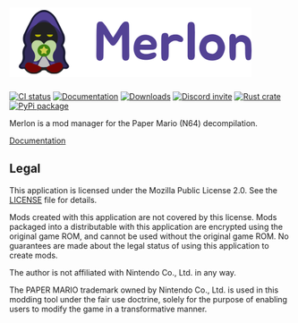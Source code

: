 # [![Merlon](assets/logo/logotype.png)](https://merlon.readthedocs.io)

[![CI status](https://img.shields.io/github/actions/workflow/status/nanaian/merlon/release.yml?branch=main)](https://github.com/nanaian/merlon/actions)
[![Documentation](https://img.shields.io/readthedocs/merlon)](https://merlon.readthedocs.io)
[![Downloads](https://img.shields.io/github/downloads/nanaian/merlon/total)](https://github.com/nanaian/merlon/releases)
[![Discord invite](https://img.shields.io/discord/279322074412089344?color=%237289DA&logo=discord&logoColor=ffffff)](https://discord.gg/paper-mario-modding-279322074412089344)
[![Rust crate](https://img.shields.io/crates/v/merlon)](https://crates.io/crates/merlon)
[![PyPi package](https://img.shields.io/pypi/v/merlon)](https://pypi.org/project/merlon/)

Merlon is a mod manager for the Paper Mario (N64) decompilation.

[Documentation](https://merlon.readthedocs.io/)

## Legal

This application is licensed under the Mozilla Public License 2.0. See the [LICENSE](LICENSE) file for details.

Mods created with this application are not covered by this license. Mods packaged into a distributable with this
application are encrypted using the original game ROM, and cannot be used without the original game ROM.
No guarantees are made about the legal status of using this application to create mods.

The author is not affiliated with Nintendo Co., Ltd. in any way.

The PAPER MARIO trademark owned by Nintendo Co., Ltd. is used in this modding tool under the fair use doctrine, solely
for the purpose of enabling users to modify the game in a transformative manner.
